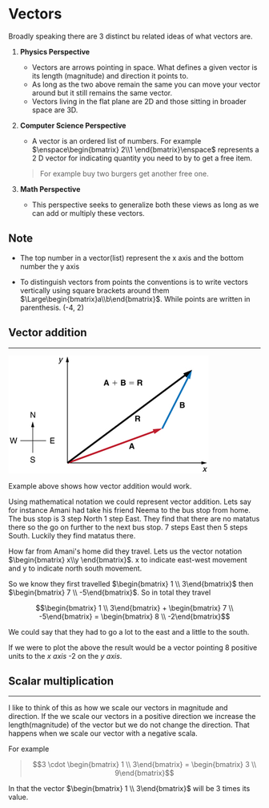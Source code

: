 # Vectors

Broadly speaking there are 3 distinct bu related ideas of what vectors are.

1. **Physics Perspective**
    * Vectors are arrows pointing in space. What defines a given vector is its length (magnitude) and direction it points to.
    * As long as the two above remain the same you can move your vector around but it still remains the same vector.
    * Vectors living in the flat plane are 2D and those sitting in broader space are 3D.

2. **Computer Science Perspective**
    * A vector is an ordered list of numbers. For example $\enspace\begin{bmatrix}
      2\\1
    \end{bmatrix}\enspace$ represents a 2 D vector for indicating quantity you need to by to get a free item.
    >For example buy two burgers get another free one.

3. **Math Perspective**
    * This perspective seeks to generalize both these views as long as we can add or multiply these vectors.

## Note

* The top number in a vector(list) represent the x axis and the bottom number the y axis

* To distinguish vectors from points the conventions is to write vectors vertically using square brackets around them $\Large\begin{bmatrix}a\\b\end{bmatrix}$. While points are written in parenthesis. (-4, 2)

## Vector addition

<hr>

![Vector Addition](Vector-addition.jpg)

Example above shows how vector addition would work.

Using mathematical notation we could represent vector addition. Lets say for instance Amani had take his friend Neema to the bus stop from home. The bus stop is 3 step North 1 step East. They find that there are no matatus there so the go on further to the next bus stop. 7 steps East then 5 steps South. Luckily they find matatus there.

How far from Amani's home did they travel. Lets us the vector notation $\begin{bmatrix} x\\y \end{bmatrix}$. x to indicate east-west movement and y to indicate north south movement.

So we know they first travelled $\begin{bmatrix} 1 \\ 3\end{bmatrix}$ then $\begin{bmatrix} 7 \\ -5\end{bmatrix}$. So in total they travel

$$\begin{bmatrix} 1 \\ 3\end{bmatrix} + \begin{bmatrix} 7 \\ -5\end{bmatrix} = \begin{bmatrix} 8 \\ -2\end{bmatrix}$$

We could say that they had to go a lot to the east and a little to the south.

If we were to plot the above the result would be a vector pointing 8 positive units to the *x axis* -2 on the *y axis*.

## Scalar multiplication

<hr>

I like to think of this as how we scale our vectors in magnitude and direction. If the we scale our vectors in a positive direction we increase the length(magnitude) of the vector but we do not change the direction. That happens when we scale our vector with a negative scala.

For example
>$$3 \cdot \begin{bmatrix} 1 \\ 3\end{bmatrix} = \begin{bmatrix} 3 \\ 9\end{bmatrix}$$

In that the vector $\begin{bmatrix} 1 \\ 3\end{bmatrix}$ will be 3 times its value.